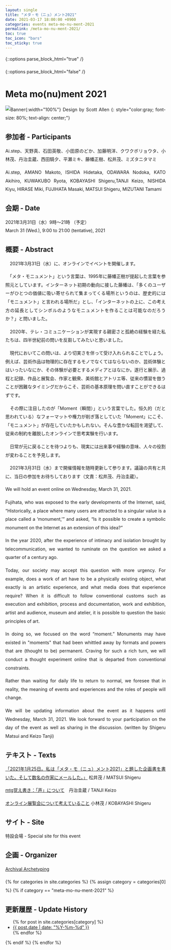 ```yaml
---
layout: single
title: "メタ・モ（ニュ）メント2021"
date: 2021-03-17 18:00:00 +0900
categories: events meta-mo-nu-ment-2021
permalink: /meta-mo-nu-ment-2021/
toc: true
toc_icon: "bars"
toc_sticky: true
---
```


{::options parse_block_html="true" /}
<style type="text/css">
 p { text-align: justify; line-height: 1.9em;}
 b { font-size: 1.20em; }

@media (max-width:480px) {
 .general{overflow : hidden ; margin: 10px auto; width:90%;}
 .statement{color:#3D4144 ; width:100% ; font-size:100% ; margin:0 0 1.8em 0 ; line-height:1.7 ; word-wrap:break-word; text-underline-offset: 2px;}
}

@media (min-width:480px) {
 .general{overflow : hidden ; margin: 10px auto; width:55%;}
 .statement{color:#3D4144 ; width : 100% ; font-size : 85% ; margin : 0 auto 2.5em auto; line-height : 1.9 ; word-wrap:break-word; text-underline-offset: 1.5px;}
}
</style>
{::options parse_block_html="false" /}

# Meta mo(nu)ment 2021

![Banner](/assets/images/Meta16_9-2.gif){:width="100%"}
Design by Scott Allen
{: style="color:gray; font-size: 80%; text-align: center;"}

## 参加者 - Participants
Ai.step、天野真、石田英敬、小田原のどか、加藤明洋、クワクボリョウタ、小林茂、丹治圭蔵、西田騎夕、平瀬ミキ、藤幡正樹、松井茂、ミズタニタマミ

Ai.step, AMANO Makoto, ISHIDA Hidetaka, ODAWARA Nodoka, KATO Akihiro, KUWAKUBO Ryota, KOBAYASHI Shigeru,TANJI Keizo, NISHIDA Kiyu, HIRASE Miki, FUJIHATA Masaki, MATSUI Shigeru, MIZUTANI Tamami

## 会期 - Date
2021年3月31日（水）9時〜21時 （予定）  
March 31 (Wed.), 9:00 to 21:00 (tentative), 2021

## 概要 - Abstract
　2021年3月31日（水）に、オンラインでイベントを開催します。

　「メタ・モニュメント」という言葉は、1995年に藤幡正樹が提起した言葉を参照元としています。インターネット初期の動向に接した藤幡は、「多くのユーザーがひとつの価値に吸い寄せられて集まってくる場所というのは、歴史的には「モニュメント」と言われる場所だ」とし、「インターネットの上に、この考え方の延長としてシンボルのようなモニュメントを作ることは可能なのだろうか？」と問いました。

　2020年、テレ・コミュニケーションが実現する親密さと孤絶の経験を経た私たちは、四半世紀前の問いを反芻してみたいと思いました。

　現代においてこの問いは、より切実さを伴って受け入れられることでしょう。例えば、芸術作品は物理的に存在するモノでなくてはならないのか、芸術体験とはいったいなにか、その体験が必要とするメディアとはなにか。遂行と展示、過程と記録、作品と展覧会、作家と観衆、美術館とアトリエ等、従来の慣習を倣うことが困難なタイミングだからこそ、芸術の基本原理を問い直すことができるはずです。

　その際に注目したのが「Moment（瞬間）」という言葉でした。恒久的（だと思われている）なフォーマットや権力が削ぎ落としていた「Moment」にこそ、「モニュメント」が存在していたかもしれない。そんな豊かな転回を渇望して、従来の制約を離脱したオンラインで思考実験を行います。

　日常が元に戻ることを待つよりも、現実には出来事や経験の意味、人々の役割が変わることを予見します。

　2021年3月31日（水）まで開催情報を随時更新して参ります。議論の共有と共に、当日の参加をお待ちしております（文責：松井茂、丹治圭蔵）。

We will hold an event online on Wednesday, March 31, 2021.

Fujihata, who was exposed to the early developments of the Internet, said, “Historically, a place where many users are attracted to a singular value is a place called a ‘monument,’” and asked, “Is it possible to create a symbolic monument on the Internet as an extension of this idea?”

In the year 2020, after the experience of intimacy and isolation brought by telecommunication, we wanted to ruminate on the question we asked a quarter of a century ago.

Today, our society may accept this question with more urgency. For example, does a work of art have to be a physically existing object, what exactly is an artistic experience, and what media does that experience require? When it is difficult to follow conventional customs such as execution and exhibition, process and documentation, work and exhibition, artist and audience, museum and atelier, it is possible to question the basic principles of art.

In doing so, we focused on the word “moment.” Monuments may have existed in "moments" that had been whittled away by formats and powers that are (thought to be) permanent. Craving for such a rich turn, we will conduct a thought experiment online that is departed from conventional constraints.

Rather than waiting for daily life to return to normal, we foresee that in reality, the meaning of events and experiences and the roles of people will change.

We will be updating information about the event as it happens until Wednesday, March 31, 2021. We look forward to your participation on the day of the event as well as sharing in the discussion. (written by Shigeru Matsui and Keizo Tanji)

## テキスト - Texts
[「2021年1月25日。私は「メタ・モ（ニュ）メント2021」と題した企画書を書いた。そして数名の作家にメールした。」](https://docs.google.com/document/d/1Koje0E2_ELUTb-lH61TdVKozmliHvUQTNcz7BKdDr_g/edit?usp=sharing) 松井茂 / MATSUI Shigeru

[mtg覚え書き：「声」について](https://docs.google.com/document/d/1ObNL19rj1LoOrVeCtxI3tjbV2b1cnkfb2r-lNZoW2CE/edit?usp=sharing)　丹治圭蔵 / TANJI Keizo

[オンライン展覧会について考えていること](https://note.com/_kotobuki_/n/n7b78bc8c6e91) 小林茂 / KOBAYASHI Shigeru

## サイト - Site
特設会場 - Special site for this event

## 企画 - Organizer
[Archival Archetyping](https://twitter.com/iamas_aa)

{% for categories in site.categories %}
{% assign category = categories[0] %}
{% if category == "meta-mo-nu-ment-2021" %}

## 更新履歴 - Update History
<ul>
    {% for post in site.categories[category] %}
    <li>
        <a href="{{ post.url }}">{{ post.date | date: "%Y-%m-%d" }}</a>
    </li>
    {% endfor %}
</ul>
{% endif %}
{% endfor %}
